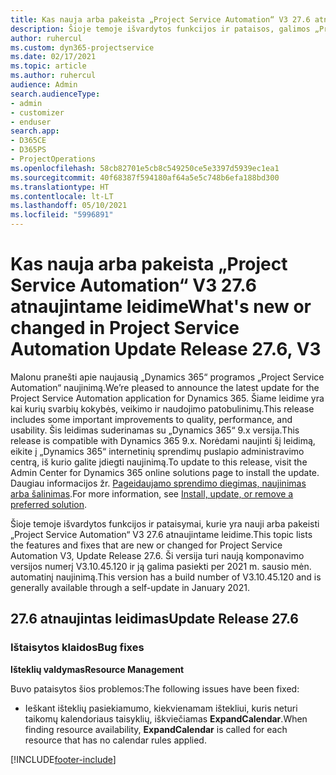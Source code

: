 ```yaml
---
title: Kas nauja arba pakeista „Project Service Automation“ V3 27.6 atnaujintame leidime, karštoji pataisa
description: Šioje temoje išvardytos funkcijos ir pataisos, galimos „Project Service Automation“ V3 27.6 atnaujintame leidime, karštojoje pataisoje.
author: ruhercul
ms.custom: dyn365-projectservice
ms.date: 02/17/2021
ms.topic: article
ms.author: ruhercul
audience: Admin
search.audienceType:
- admin
- customizer
- enduser
search.app:
- D365CE
- D365PS
- ProjectOperations
ms.openlocfilehash: 58cb82701e5cb8c549250ce5e3397d5939ec1ea1
ms.sourcegitcommit: 40f68387f594180af64a5e5c748b6efa188bd300
ms.translationtype: HT
ms.contentlocale: lt-LT
ms.lasthandoff: 05/10/2021
ms.locfileid: "5996891"
---
```

# <a name="whats-new-or-changed-in-project-service-automation-update-release-276-v3"></a><span data-ttu-id="df39d-103">Kas nauja arba pakeista „Project Service Automation“ V3 27.6 atnaujintame leidime</span><span class="sxs-lookup"><span data-stu-id="df39d-103">What's new or changed in Project Service Automation Update Release 27.6, V3</span></span>

<span data-ttu-id="df39d-104">Malonu pranešti apie naujausią „Dynamics 365“ programos „Project Service Automation“ naujinimą.</span><span class="sxs-lookup"><span data-stu-id="df39d-104">We’re pleased to announce the latest update for the Project Service Automation application for Dynamics 365.</span></span> <span data-ttu-id="df39d-105">Šiame leidime yra kai kurių svarbių kokybės, veikimo ir naudojimo patobulinimų.</span><span class="sxs-lookup"><span data-stu-id="df39d-105">This release includes some important improvements to quality, performance, and usability.</span></span> <span data-ttu-id="df39d-106">Šis leidimas suderinamas su „Dynamics 365“ 9.x versija.</span><span class="sxs-lookup"><span data-stu-id="df39d-106">This release is compatible with Dynamics 365 9.x.</span></span> <span data-ttu-id="df39d-107">Norėdami naujinti šį leidimą, eikite į „Dynamics 365“ internetinių sprendimų puslapio administravimo centrą, iš kurio galite įdiegti naujinimą.</span><span class="sxs-lookup"><span data-stu-id="df39d-107">To update to this release, visit the Admin Center for Dynamics 365 online solutions page to install the update.</span></span> <span data-ttu-id="df39d-108">Daugiau informacijos žr. [Pageidaujamo sprendimo diegimas, naujinimas arba šalinimas](/power-platform/admin/install-remove-preferred-solution).</span><span class="sxs-lookup"><span data-stu-id="df39d-108">For more information, see [Install, update, or remove a preferred solution](/power-platform/admin/install-remove-preferred-solution).</span></span>

<span data-ttu-id="df39d-109">Šioje temoje išvardytos funkcijos ir pataisymai, kurie yra nauji arba pakeisti „Project Service Automation“ V3 27.6 atnaujintame leidime.</span><span class="sxs-lookup"><span data-stu-id="df39d-109">This topic lists the features and fixes that are new or changed for Project Service Automation V3, Update Release 27.6.</span></span> <span data-ttu-id="df39d-110">Ši versija turi naują komponavimo versijos numerį V3.10.45.120 ir ją galima pasiekti per 2021 m. sausio mėn. automatinį naujinimą.</span><span class="sxs-lookup"><span data-stu-id="df39d-110">This version has a build number of V3.10.45.120 and is generally available through a self-update in January 2021.</span></span>

## <a name="update-release-276"></a><span data-ttu-id="df39d-111">27.6 atnaujintas leidimas</span><span class="sxs-lookup"><span data-stu-id="df39d-111">Update Release 27.6</span></span>

### <a name="bug-fixes"></a><span data-ttu-id="df39d-112">Ištaisytos klaidos</span><span class="sxs-lookup"><span data-stu-id="df39d-112">Bug fixes</span></span>


<span data-ttu-id="df39d-113">**Išteklių valdymas**</span><span class="sxs-lookup"><span data-stu-id="df39d-113">**Resource Management**</span></span>

<span data-ttu-id="df39d-114">Buvo pataisytos šios problemos:</span><span class="sxs-lookup"><span data-stu-id="df39d-114">The following issues have been fixed:</span></span>

- <span data-ttu-id="df39d-115">Ieškant išteklių pasiekiamumo, kiekvienamam ištekliui, kuris neturi taikomų kalendoriaus taisyklių, iškviečiamas **ExpandCalendar**.</span><span class="sxs-lookup"><span data-stu-id="df39d-115">When finding resource availability, **ExpandCalendar** is called for each resource that has no calendar rules applied.</span></span>


[!INCLUDE[footer-include](../includes/footer-banner.md)]